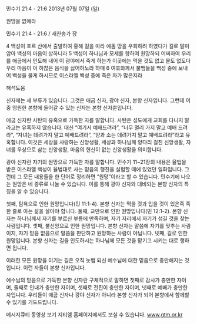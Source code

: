 민수기 21:4 - 21:6 
2013년 07월 07일 (일)

원망을 없애라



민수기 21:4 - 21:6 / 새찬송가  장


4 백성이 호르 산에서 출발하여 홍해 길을 따라 에돔 땅을 우회하려 하였다가 길로 말미암아 백성의 마음이 상하니라
5 백성이 하나님과 모세를 향하여 원망하되 어찌하여 우리를 애굽에서 인도해 내어 이 광야에서 죽게 하는가 이곳에는 먹을 것도 없고 물도 없도다 우리 마음이 이 하찮은 음식을 싫어하노라 하매
6 여호와께서 불뱀들을 백성 중에 보내어 백성을 물게 하시므로 이스라엘 백성 중에 죽은 자가 많은지라

해석도움





신자에는 세 부류가 있습니다. 그것은 애굽 신자, 광야 신자, 본향 신자입니다. 그런데 이 중 영원한 본향에 들어갈 수 있는 신자는 본향 신자뿐입니다.  

애굽 신자란 사탄의 유혹으로 가득한 자를 말합니다. 사탄은 성도에게 교회를 다니지 말라고는 유혹하지 않습니다. 대신 “여기서 예배드려라”, “너무 멀리 가지 말고 예배 드려라”, “자녀는 데려가지 말고 예배드려라”, “양과 소는 데려가지 말고 예배드려라”라고 유혹합니다. 이것은 세상을 사랑하는 신앙생활, 세상과 하나님께 양다리 걸친 신앙생활, 자녀를 우상으로 삼는 신앙생활, 마음의 헌신이 없는 신앙생활을 의미합니다. 

광야 신자란 자기의 원망으로 가득한 자를 말합니다. 민수기 11~21장의 내용은 율법을 받은 이스라엘 백성이 율법대로 사는 믿음의 행진을 실험할 때에 있었던 일화입니다. 그런데 그 모든 내용들을 한 단어로 정리하면 “원망”이라고 할 수 있습니다. 민수기에 나오는 원망은 네 종류로 나눌 수 있습니다. 이를 통해 광야 신자와 대비되는 본향 신자의 특징을 알 수 있습니다.

첫째, 탐욕으로 인한 원망입니다(민 11:1-4). 본향 신자는 먹을 것과 입을 것이 있은즉 족한 줄로 아는 삶을 살아야 합니다. 둘째, 교만으로 인한 원망입니다(민 12:1-2). 본향 신자는 하나님께서 자기를 부르신 부름에 만족하며, 자기 자리에서 자기가 섬길 것을 찾는 사람입니다. 셋째, 불신앙으로 인한 원망입니다. 본향 신자는 말씀에 자기를 맞추는 사람이지, 자기 믿음 없음으로 말씀을 판단하고 원망하는 사람이 아닙니다. 넷째, 길로 인한 원망입니다. 본향 신자는 길을 인도하시는 하나님께 모든 것을 맡기고 시키는 대로 행하면 됩니다. 

이러한 모든 원망을 이기는 길은 오직 놋뱀 되신 예수님에 대한 믿음으로 충만해지는 것입니다. 이런 자들이 본향 신자입니다. 

예수님의 믿음으로 가득한 본향 신자란 구체적으로 말하면 첫째로 감사가 충만한 자이며, 둘째로 인내가 충만한 자이며, 셋째로 전진이 충만한 자이며, 넷째로 예배가 충만한 자입니다. 우리들이 애굽 신자나 광야 신자가 아니라 본향 신자가 되어 본향에서 함께할 수 있기를 기도드립니다. 



메시지큐티 동영상 보기 
지티엠 홈페이지에서도 보실 수 있습니다.  www.gtm.or.kr